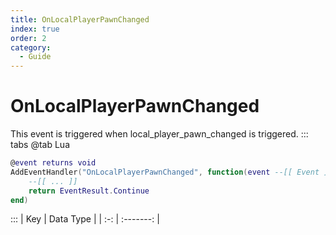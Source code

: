 ```yaml
---
title: OnLocalPlayerPawnChanged
index: true
order: 2
category:
  - Guide
---
```


# OnLocalPlayerPawnChanged
This event is triggered when local_player_pawn_changed is triggered.
::: tabs
@tab Lua
```lua
@event returns void
AddEventHandler("OnLocalPlayerPawnChanged", function(event --[[ Event ]])
    --[[ ... ]]
    return EventResult.Continue
end)
```

:::
| Key | Data Type |
| :-: | :-------: |